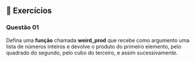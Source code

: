## 📝 Exercícios

### Questão 01 

Defina uma **função** chamada **weird_prod** que recebe como argumento uma lista de números inteiros e devolve o produto do primeiro elemento, pelo quadrado do segundo, pelo cubo do terceiro, e assim sucessivamente.